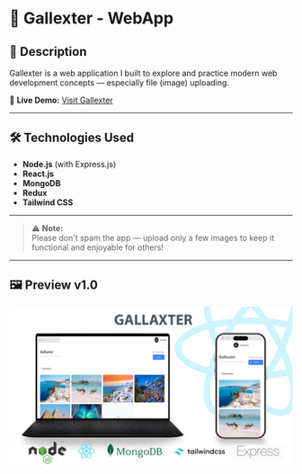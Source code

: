 # 🌌 Gallexter - WebApp

## 📝 Description
Gallexter is a web application I built to explore and practice modern web development concepts — especially file (image) uploading.

🔗 **Live Demo:** [Visit Gallexter](https://learning-path25.vercel.app/)

---

## 🛠️ Technologies Used

- **Node.js** (with Express.js)
- **React.js**
- **MongoDB**
- **Redux**
- **Tailwind CSS**

---

> ⚠️ **Note:**  
> Please don't spam the app — upload only a few images to keep it functional and enjoyable for others!

---

## 🖼️ Preview v1.0

![Gallexter Screenshot](Gallexter.png)
